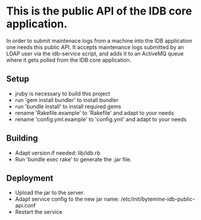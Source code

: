 # This is the public API of the IDB core application.

In order to submit maintenace logs from a machine into the IDB application one needs this public API.
It accepts maintenance logs submitted by an LDAP user via the idb-service script, and adds it to an
ActiveMQ queue where it gets polled from the IDB core application.

## Setup

- jruby is necessary to build this project
- run 'gem install bundler' to install bundler
- run 'bundle install' to install required gems
- rename 'Rakefile.example' to 'Rakefile' and adapt to your needs
- rename 'config.yml.example' to 'config.yml' and adapt to your needs

## Building

- Adapt version if needed: lib/idb.rb
- Run 'bundle exec rake' to generate the .jar file.

## Deployment

- Upload the jar to the server.
- Adapt service config to the new jar name: /etc/init/bytemine-idb-public-api.conf
- Restart the service

